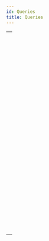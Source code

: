```yaml
---
id: Queries
title: Queries
---
```

||
|---|
|[<!-- INCLUDE #_command_.DESCRIBE QUERY EXECUTION.Syntax -->](../../commands-legacy/describe-query-execution.md)<br/>|
|[<!-- INCLUDE #_command_.Find in field.Syntax -->](../../commands-legacy/find-in-field.md)<br/>|
|[<!-- INCLUDE #_command_.GET QUERY DESTINATION.Syntax -->](../../commands-legacy/get-query-destination.md)<br/>|
|[<!-- INCLUDE #_command_.Get query limit.Syntax -->](../../commands-legacy/get-query-limit.md)<br/>|
|[<!-- INCLUDE #_command_.Last query path.Syntax -->](../../commands-legacy/last-query-path.md)<br/>|
|[<!-- INCLUDE #_command_.Last query plan.Syntax -->](../../commands-legacy/last-query-plan.md)<br/>|
|[<!-- INCLUDE #_command_.ORDER BY.Syntax -->](../../commands-legacy/order-by.md)<br/>|
|[<!-- INCLUDE #_command_.ORDER BY ATTRIBUTE.Syntax -->](../../commands-legacy/order-by-attribute.md)<br/>|
|[<!-- INCLUDE #_command_.ORDER BY FORMULA.Syntax -->](../../commands-legacy/order-by-formula.md)<br/>|
|[<!-- INCLUDE #_command_.QUERY.Syntax -->](../../commands-legacy/query.md)<br/>|
|[<!-- INCLUDE #_command_.QUERY BY ATTRIBUTE.Syntax -->](../../commands-legacy/query-by-attribute.md)<br/>|
|[<!-- INCLUDE #_command_.QUERY BY EXAMPLE.Syntax -->](../../commands-legacy/query-by-example.md)<br/>|
|[<!-- INCLUDE #_command_.QUERY BY FORMULA.Syntax -->](../../commands-legacy/query-by-formula.md)<br/>|
|[<!-- INCLUDE #_command_.QUERY SELECTION.Syntax -->](../../commands-legacy/query-selection.md)<br/>|
|[<!-- INCLUDE #_command_.QUERY SELECTION BY ATTRIBUTE.Syntax -->](../../commands-legacy/query-selection-by-attribute.md)<br/>|
|[<!-- INCLUDE #_command_.QUERY SELECTION BY FORMULA.Syntax -->](../../commands-legacy/query-selection-by-formula.md)<br/>|
|[<!-- INCLUDE #_command_.QUERY SELECTION WITH ARRAY.Syntax -->](../../commands-legacy/query-selection-with-array.md)<br/>|
|[<!-- INCLUDE #_command_.QUERY WITH ARRAY.Syntax -->](../../commands-legacy/query-with-array.md)<br/>|
|[<!-- INCLUDE #_command_.SET QUERY AND LOCK.Syntax -->](../../commands-legacy/set-query-and-lock.md)<br/>|
|[<!-- INCLUDE #_command_.SET QUERY DESTINATION.Syntax -->](../../commands-legacy/set-query-destination.md)<br/>|
|[<!-- INCLUDE #_command_.SET QUERY LIMIT.Syntax -->](../../commands-legacy/set-query-limit.md)<br/>|
